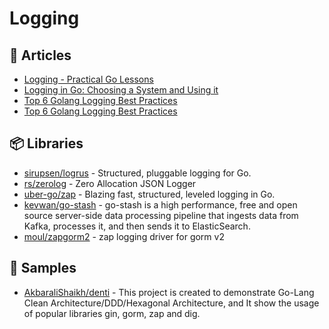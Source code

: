 # Logging

## 📕 Articles
- [Logging - Practical Go Lessons](https://www.practical-go-lessons.com/chap-31-logging)
- [Logging in Go: Choosing a System and Using it](https://www.honeybadger.io/blog/golang-logging/)
- [Top 6 Golang Logging Best Practices](https://qvault.io/golang/golang-logging-best-practices/)
- [Top 6 Golang Logging Best Practices](https://blog.boot.dev/golang/golang-logging-best-practices/)
## 📦 Libraries
- [sirupsen/logrus](https://github.com/sirupsen/logrus) - Structured, pluggable logging for Go.
- [rs/zerolog](https://github.com/rs/zerolog) - Zero Allocation JSON Logger
- [uber-go/zap](https://github.com/uber-go/zap) - Blazing fast, structured, leveled logging in Go.
- [kevwan/go-stash](https://github.com/kevwan/go-stash) - go-stash is a high performance, free and open source server-side data processing pipeline that ingests data from Kafka, processes it, and then sends it to ElasticSearch.
- [moul/zapgorm2](https://github.com/moul/zapgorm2) -  zap logging driver for gorm v2
## 🚀 Samples
- [AkbaraliShaikh/denti](https://github.com/AkbaraliShaikh/denti) - This project is created to demonstrate Go-Lang Clean Architecture/DDD/Hexagonal Architecture, and It show the usage of popular libraries gin, gorm, zap and dig.